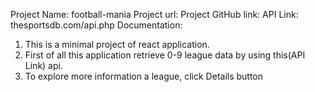 Project Name: football-mania
Project url:
Project GitHub link:
API Link: thesportsdb.com/api.php
Documentation:
1) This is a minimal project of react application.
2) First of all this application retrieve 0-9 league data by using this(API Link) api.
3) To explore more information a league, click Details button

